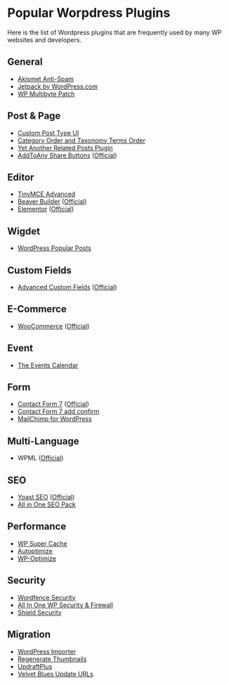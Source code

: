 # Popular Worpdress Plugins

Here is the list of Wordpress plugins that are frequently used by many WP websites and developers.

## General
- [Akismet Anti-Spam](https://wordpress.org/plugins/akismet/)
- [Jetpack by WordPress.com](https://wordpress.org/plugins/jetpack/)
- [WP Multibyte Patch](https://wordpress.org/plugins/wp-multibyte-patch/)

## Post & Page
- [Custom Post Type UI](https://wordpress.org/plugins/custom-post-type-ui/)
- [Category Order and Taxonomy Terms Order](https://wordpress.org/plugins/taxonomy-terms-order/)
- [Yet Another Related Posts Plugin](https://wordpress.org/plugins/yet-another-related-posts-plugin/)
- [AddToAny Share Buttons](https://wordpress.org/plugins/add-to-any/) ([Official](https://www.addtoany.com/))

## Editor
- [TinyMCE Advanced](https://wordpress.org/plugins/tinymce-advanced/)
- [Beaver Builder](https://wordpress.org/plugins/beaver-builder-lite-version/) ([Official](https://www.wpbeaverbuilder.com/))
- [Elementor](https://wordpress.org/plugins/elementor/) ([Official](https://elementor.com/))

## Wigdet
- [WordPress Popular Posts](https://wordpress.org/plugins/wordpress-popular-posts/)

## Custom Fields
- [Advanced Custom Fields](https://wordpress.org/plugins/advanced-custom-fields/) ([Official](https://www.advancedcustomfields.com/
))

## E-Commerce
- [WooCommerce](https://wordpress.org/plugins/woocommerce/) ([Official](https://woocommerce.com/))

## Event
- [The Events Calendar](https://wordpress.org/plugins/the-events-calendar/)

## Form
- [Contact Form 7](https://wordpress.org/plugins/contact-form-7/) ([Official](https://contactform7.com/))
- [Contact Form 7 add confirm](https://wordpress.org/plugins/contact-form-7-add-confirm/)
- [MailChimp for WordPress](https://wordpress.org/plugins/mailchimp-for-wp/)

## Multi-Language
- WPML ([Official](https://wpml.org/))

## SEO
- [Yoast SEO](https://wordpress.org/plugins/wordpress-seo/) ([Official](https://yoast.com/))
- [All in One SEO Pack](https://wordpress.org/plugins/all-in-one-seo-pack/)

## Performance
- [WP Super Cache](https://wordpress.org/plugins/wp-super-cache/)
- [Autoptimize](https://wordpress.org/plugins/autoptimize/)
- [WP-Optimize](https://wordpress.org/plugins/wp-optimize/)

## Security
- [Wordfence Security](https://wordpress.org/plugins/wordfence/)
- [All In One WP Security & Firewall](https://wordpress.org/plugins/all-in-one-wp-security-and-firewall/)
- [Shield Security](https://wordpress.org/plugins/wp-simple-firewall/)

## Migration
- [WordPress Importer](https://wordpress.org/plugins/wordpress-importer/)
- [Regenerate Thumbnails](https://wordpress.org/plugins/regenerate-thumbnails/)
- [UpdraftPlus](https://wordpress.org/plugins/updraftplus/)
- [Velvet Blues Update URLs](https://wordpress.org/plugins/velvet-blues-update-urls/)